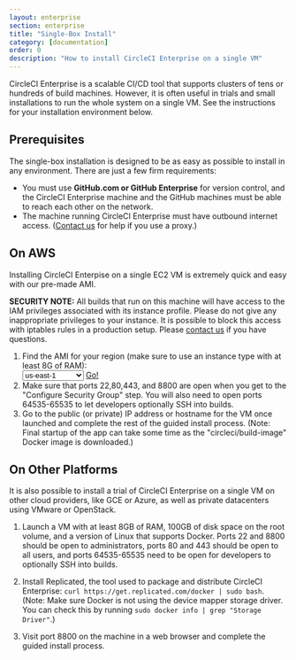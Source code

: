 ```yaml
---
layout: enterprise
section: enterprise
title: "Single-Box Install"
category: [documentation]
order: 0
description: "How to install CircleCI Enterprise on a single VM"
---
```


CircleCI Enterprise is a scalable CI/CD tool that supports clusters
of tens or hundreds of build machines. However, it is often useful
in trials and small installations to run the whole system on a single
VM. See the instructions for your installation environment below.

## Prerequisites

The single-box installation is designed to be as easy as possible to install in
any environment. There are just a few firm requirements:

- You must use **GitHub.com or GitHub Enterprise**
  for version control, and the CircleCI Enterprise machine and the GitHub machines
  must be able to reach each other on the network.
- The machine running CircleCI Enterprise must have outbound internet access.
  ([Contact us](mailto:trial-support@circleci.com) for help if you use a proxy.)

## On AWS

Installing CircleCI Enterpise on a single EC2 VM is extremely quick and
easy with our pre-made AMI.

**SECURITY NOTE:** All builds that run on this machine will have access
to the IAM privileges associated with its instance profile. Please do not
give any inappropriate privileges to your instance. It is possible to block
this access with iptables rules in a production setup. Please [contact us](mailto:trial-support@circleci.com)
if you have questions.

<ol>
<li>Find the AMI for your region (make sure to use an instance type with at least 8G of RAM):<br>

  <script>
  var amiIds = {
  "ap-northeast-1": "ami-bd4133da",
  "ap-northeast-2": "ami-1b70a675",
  "ap-southeast-1": "ami-f808a09b",
  "ap-southeast-2": "ami-d1f7f2b2",
  "eu-central-1": "ami-6713de08",
  "eu-west-1": "ami-d70e26a4",
  "sa-east-1": "ami-8c9802e0",
  "us-east-1": "ami-b6b455a0",
  "us-east-2": "ami-c86144ad",
  "us-west-1": "ami-3c194a5c",
  "us-west-2": "ami-13df6d73"
  };

  var amiUpdateSelect = function() {
    var s = document.getElementById("ami-select");
    var region = s.options[s.selectedIndex].value;
    document.getElementById("ami-go").href = "https://console.aws.amazon.com/ec2/v2/home?region=" + region + "#LaunchInstanceWizard:ami=" + amiIds[region];
  };
  </script>

  <select id="ami-select" onchange="amiUpdateSelect()">
  <option value="ap-northeast-1">ap-northeast-1</option>
  <option value="ap-northeast-2">ap-northeast-2</option>
  <option value="ap-southeast-1">ap-southeast-1</option>
  <option value="ap-southeast-2">ap-southeast-2</option>
  <option value="eu-central-1">eu-central-1</option>
  <option value="eu-west-1">eu-west-1</option>
  <option value="sa-east-1">sa-east-1</option>
  <option value="us-east-1" selected="selected">us-east-1</option>
  <option value="us-east-2">us-east-2</option>
  <option value="us-west-1">us-west-1</option>
  <option value="us-west-2">us-west-2</option>
  </select>
  <a id="ami-go" href="" class="btn btn-success" target="_blank">Go!</a>

<script>amiUpdateSelect();</script>
</li>

<li>Make sure that ports 22,80,443, and 8800 are open when you get to the "Configure Security Group" step.
You will also need to open ports 64535-65535 to let developers optionally SSH into builds.</li>

<li>Go to the public (or private) IP address or hostname for the VM once launched and complete the rest of the guided install process.
(Note: Final startup of the app can take some time as the "circleci/build-image" Docker image is downloaded.)</li>
</ol>

## On Other Platforms

It is also possible to install a trial of CircleCI Enterprise on a single VM on other cloud providers,
like GCE or Azure, as well as private datacenters using VMware or OpenStack.

1. Launch a VM with at least 8GB of RAM, 100GB of disk space on the root volume, and a version of Linux that supports Docker. Ports 22 and 8800
should be open to administrators, ports 80 and 443 should be open to all users, and ports 64535-65535 need to be open for developers to optionally SSH into builds.

2. Install Replicated, the tool used to package and distribute CircleCI Enterprise: `curl https://get.replicated.com/docker | sudo bash`. (Note: Make sure Docker is not using the device mapper storage driver. You can check this by running `sudo docker info | grep "Storage Driver"`.)

3. Visit port 8800 on the machine in a web browser and complete the guided install process.
